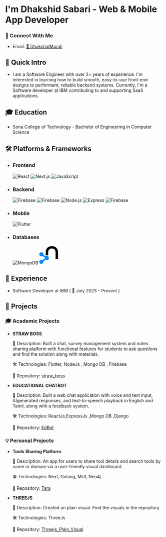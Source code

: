 # I'm Dhakshid Sabari - Web & Mobile App Developer

### 🔗 Connect With Me

- Email: [📧 DhakshidMurali](mailto:dhakshidmurali.2001@gmail.com)

## 📝 Quick Intro

- I am a Software Engineer with over 2+ years of experience. I'm interested in learning how to build smooth, easy-to-use front-end designs to performant, reliable backend systems. Currently, I'm a Software developer at IBM contributing to and supporting SaaS applications.

## 🎓 Education

- Sona College of Technology - Bachelor of Engineering in Computer Science

## 🛠️ Platforms & Frameworks

* ###  Frontend

    ![React](https://skillicons.dev/icons?i=react)
    ![Next.js](https://skillicons.dev/icons?i=nextjs)
    ![JavaScript](https://skillicons.dev/icons?i=threejs)

* ### Backend

    ![Firebase](https://skillicons.dev/icons?i=spring)
    ![Firebase](https://skillicons.dev/icons?i=golang)
    ![Node.js](https://skillicons.dev/icons?i=nodejs)
    ![Express](https://skillicons.dev/icons?i=express)
    ![Firebase](https://skillicons.dev/icons?i=firebase)

* ###  Mobile

    ![Flutter](https://skillicons.dev/icons?i=flutter)  

* ### Databases

    ![MongoDB](https://skillicons.dev/icons?i=mongodb)
    <img src="https://raw.githubusercontent.com/devicons/devicon/master/icons/neo4j/neo4j-original.svg" alt="Neo4j" width="60" height="60" />

## 💼 Experience

- Software Developer at IBM ( 📅 July 2023 - Present )

## 🌟 Projects

### 🎓 Academic Projects

- **STRAW BOSS**

  📝 Description: Built a chat, survey management system and notes
  sharing platform with functional features for students to
  ask questions and find the solution along with materials.

  🛠️ Technologies: Flutter, NodeJs , Mongo DB , Firebase

  📂 Repository: [straw_boss](https://github.com/DhakshidMurali/straw_boss)

- **EDUCATIONAL CHATBOT**

  📝 Description: Built a web chat application with voice and text input, AIgenerated responses, and text-to-speech playback in English and Tamil, along with a feedback system.

  🛠️ Technologies: ReactJs,ExpressJs ,Mongo DB ,Django

  📂 Repository: [EdBot](https://github.com/DhakshidMurali/EdBot)

### 💡 Personal Projects

- **Tools Sharing Platform**

  📝 Description: An app for users to share tool details and search tools by name or domain via a
  user-friendly visual dashboard.

  🛠️ Technologies: Next, Golang, MUI, Neo4j

  📂 Repository: [Tara](https://github.com/DhakshidMurali/tara)

- **THREEJS**

  📝 Description: Created an plain visual. Find the visuals in the repository

  🛠️ Technologies: ThreeJs

  📂 Repository: [Threejs_Plain_Visual](https://github.com/DhakshidMurali/threejs_Plain_Visual)
